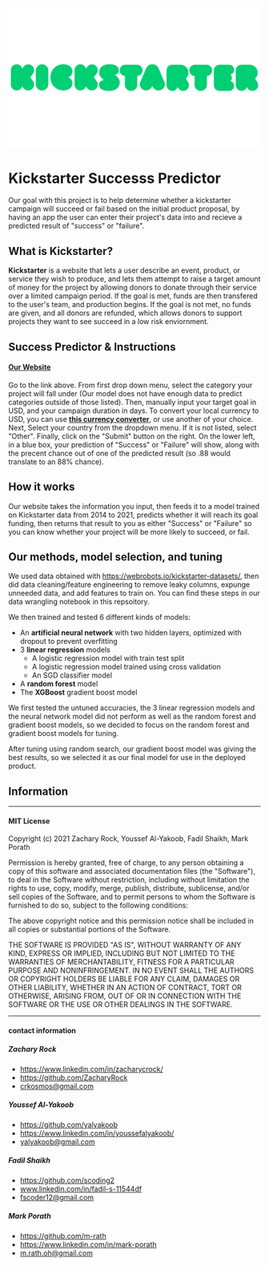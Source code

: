 ![image](https://github.com/Build-Week-Kickstarter-Success-2021/Kickstarter_Success/blob/main/assets/kickstarter.png)

# Kickstarter Successs Predictor

Our goal with this project is to help determine whether a kickstarter campaign will succeed or fail based on the initial product proposal, by having an app the user can enter their project's data into and recieve a predicted result of "success" or "failure".

## What is Kickstarter?

**Kickstarter** is a website that lets a user describe an event, product, or service they wish to produce, and lets them attempt to raise a target amount of money for the project by allowing donors to donate through their service over a limited campaign period.  If the goal is met, funds are then transfered to the user's team, and production begins.  If the goal is not met, no funds are given, and all donors are refunded, which allows donors to support projects they want to see succeed in a low risk enviornment.

## Success Predictor & Instructions

#### **[Our Website](https://kickstarter--predictor-rasp.herokuapp.com/foresight)**

Go to the link above.  From first drop down menu, select the category your project will fall under (Our model does not have enough data to predict categories outside of those listed).  Then, manually input your target goal in USD, and your campaign duration in days.  To convert your local currency to USD, you can use **[this currency converter](https://finance.yahoo.com/currency-converter)**, or use another of your choice.  Next, Select your country from the dropdown menu.  If it is not listed, select "Other".  Finally, click on the "Submit" button on the right.  On the lower left, in a blue box, your prediction of "Success" or "Failure" will show, along with the precent chance out of one of the predicted result (so .88 would translate to an 88% chance).

## How it works

Our website takes the information you input, then feeds it to a model trained on Kickstarter data from 2014 to 2021, predicts whether it will reach its goal funding, then returns that result to you as either "Success" or "Failure" so you can know whether your project will be more likely to succeed, or fail.

## Our methods, model selection, and tuning

We used data obtained with https://webrobots.io/kickstarter-datasets/, then did data cleaning/feature engineering to remove leaky columns, expunge unneeded data, and add features to train on.  You can find these steps in our data wrangling notebook in this repsoitory.

We then trained and tested 6 different kinds of models:

* An **artificial neural network** with two hidden layers, optimized with dropout to prevent overfitting
* 3 **linear regression** models
    * A logistic regression model with train test split
    * A logistic regression model trained using cross validation
    * An SGD classifier model
* A **random forest** model
* The **XGBoost** gradient boost model

We first tested the untuned accuracies, the 3 linear regression models and the neural network model did not perform as well as the random forest and gradient boost models, so we decided to focus on the random forest and gradient boost models for tuning.

After tuning using random search, our gradient boost model was giving the best results, so we selected it as our final model for use in the deployed product.

## Information

---

#### MIT License

Copyright (c) 2021 Zachary Rock, Youssef Al-Yakoob, Fadil Shaikh, Mark Porath

Permission is hereby granted, free of charge, to any person obtaining a copy
of this software and associated documentation files (the "Software"), to deal
in the Software without restriction, including without limitation the rights
to use, copy, modify, merge, publish, distribute, sublicense, and/or sell
copies of the Software, and to permit persons to whom the Software is
furnished to do so, subject to the following conditions:

The above copyright notice and this permission notice shall be included in all
copies or substantial portions of the Software.

THE SOFTWARE IS PROVIDED "AS IS", WITHOUT WARRANTY OF ANY KIND, EXPRESS OR
IMPLIED, INCLUDING BUT NOT LIMITED TO THE WARRANTIES OF MERCHANTABILITY,
FITNESS FOR A PARTICULAR PURPOSE AND NONINFRINGEMENT. IN NO EVENT SHALL THE
AUTHORS OR COPYRIGHT HOLDERS BE LIABLE FOR ANY CLAIM, DAMAGES OR OTHER
LIABILITY, WHETHER IN AN ACTION OF CONTRACT, TORT OR OTHERWISE, ARISING FROM,
OUT OF OR IN CONNECTION WITH THE SOFTWARE OR THE USE OR OTHER DEALINGS IN THE
SOFTWARE.

---

#### contact information

##### Zachary Rock

* https://www.linkedin.com/in/zacharycrock/
* https://github.com/ZacharyRock
* crkosmos@gmail.com

##### Youssef Al-Yakoob

* https://github.com/yalyakoob
* https://www.linkedin.com/in/youssefalyakoob/
* yalyakoob@gmail.com

##### Fadil Shaikh

* https://github.com/scoding2
* www.linkedin.com/in/fadil-s-11544df
* fscoder12@gmail.com


##### Mark Porath

* https://github.com/m-rath
* https://www.linkedin.com/in/mark-porath
* m.rath.oh@gmail.com